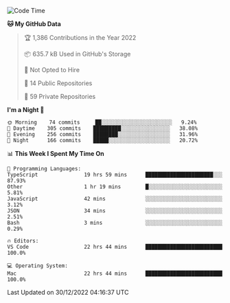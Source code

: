 <!--START_SECTION:waka-->
![Code Time](http://img.shields.io/badge/Code%20Time-3%2C440%20hrs%2059%20mins-blue)

**🐱 My GitHub Data** 

> 🏆 1,386 Contributions in the Year 2022
 > 
> 📦 635.7 kB Used in GitHub's Storage 
 > 
> 🚫 Not Opted to Hire
 > 
> 📜 14 Public Repositories 
 > 
> 🔑 59 Private Repositories  
 > 
**I'm a Night 🦉** 

```text
🌞 Morning    74 commits     ██░░░░░░░░░░░░░░░░░░░░░░░   9.24% 
🌆 Daytime    305 commits    █████████░░░░░░░░░░░░░░░░   38.08% 
🌃 Evening    256 commits    ████████░░░░░░░░░░░░░░░░░   31.96% 
🌙 Night      166 commits    █████░░░░░░░░░░░░░░░░░░░░   20.72%

```


📊 **This Week I Spent My Time On** 

```text
💬 Programming Languages: 
TypeScript               19 hrs 59 mins      ██████████████████████░░░   87.93% 
Other                    1 hr 19 mins        █░░░░░░░░░░░░░░░░░░░░░░░░   5.81% 
JavaScript               42 mins             ░░░░░░░░░░░░░░░░░░░░░░░░░   3.12% 
JSON                     34 mins             ░░░░░░░░░░░░░░░░░░░░░░░░░   2.51% 
Bash                     3 mins              ░░░░░░░░░░░░░░░░░░░░░░░░░   0.29%

🔥 Editors: 
VS Code                  22 hrs 44 mins      █████████████████████████   100.0%

💻 Operating System: 
Mac                      22 hrs 44 mins      █████████████████████████   100.0%

```


 Last Updated on 30/12/2022 04:16:37 UTC
<!--END_SECTION:waka-->

